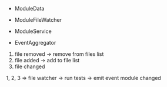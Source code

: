 
- ModuleData
- ModuleFileWatcher
- ModuleService

- EventAggregator

1. file removed -> remove from files list
2. file added -> add to file list
3. file changed

1, 2, 3 => file watcher -> run tests -> emit event module changed

